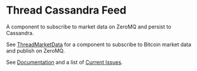 # Thread Cassandra Feed
A component to subscribe to market data on ZeroMQ and persist to Cassandra.

See [ThreadMarketData](https://github.com/nof20/ThreadMarketData) for a component to subscribe to Bitcoin market data and publish on ZeroMQ.

See [Documentation](https://github.com/nof20/ThreadCassandraFeed/wiki) and a list of [Current Issues](https://github.com/nof20/ThreadCassandraFeed/issues).

